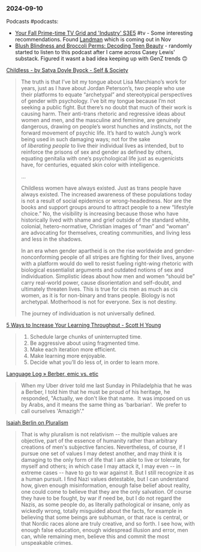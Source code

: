 ### 2024-09-10
Podcasts #podcasts:
* [Your Fall Prime-time TV Grid and 'Industry' S3E5](https://lnns.co/pLJozA9CbEQ) #tv - Some interesting recommendations. Found [Landman](https://youtu.be/7zxh49-bsIk?si=ypAcX7NQyXbJk7Da) which is coming out in Nov
* [Blush Blindness and Broccoli Perms: Decoding Teen Beauty](https://www.listennotes.com/podcasts/after-school/blush-blindness-and-broccoli-JmiVj4x1D3K/) - randomly started to listen to this podcast after I came across Casey Lewis' substack. Figured it wasnt a bad idea keeping up with GenZ trends 🙃


[Childless - by Satya Doyle Byock - Self & Society](https://satyadoylebyock.substack.com/p/childless-lisa-marchiano-mind-your-own-damn-business)

> The truth is that I’ve bit my tongue about Lisa Marchiano’s work for years, just as I have about Jordan Peterson’s, two people who use their platforms to equate “archetypal” and stereotypical perspectives of gender with psychology. I’ve bit my tongue because I’m not seeking a public fight. But there’s no doubt that much of their work is causing harm. Their anti-trans rhetoric and regressive ideas about women and men, and the masculine and feminine, are genuinely dangerous, drawing on people’s worst hunches and instincts, not the forward movement of psychic life. It’s hard to watch Jung’s work being used in such damaging ways; not for the sake of _liberating_ _people_ to live their individual lives as intended, but to reinforce the prisons of sex and gender as defined by others, equating genitalia with one’s psychological life just as eugenicists have, for centuries, equated skin color with intelligence.
> 
> …
> 
> Childless women have always existed. Just as trans people have always existed. The increased awareness of these populations today is not a result of social epidemics or wrong-headedness. Nor are the books and support groups around to attract people to a new “lifestyle choice.” No, the visibility is increasing because those who have historically lived with shame and grief outside of the standard white, colonial, hetero-normative, Christian images of “man” and “woman” are advocating for themselves, creating communities, and living less and less in the shadows.
>
> In an era when gender apartheid is on the rise worldwide and gender-nonconforming people of all stripes are fighting for their lives, anyone with a platform would do well to resist fueling right-wing rhetoric with biological essentialist arguments and outdated notions of sex and individuation. Simplistic ideas about how men and women “should be” carry real-world power, cause disorientation and self-doubt, and ultimately threaten lives. This is true for cis men as much as cis women, as it is for non-binary and trans people. Biology is not archetypal. Motherhood is not for everyone. Sex is not destiny.
>
> The journey of individuation is not universally defined.

[5 Ways to Increase Your Learning Throughput - Scott H Young](https://www.scotthyoung.com/blog/2024/08/13/5-ways-increase-your-learning/)

> 1. Schedule large chunks of uninterrupted time.
> 2. Be aggressive about using fragmented time.
> 3. Make each iteration more efficient.
> 4. Make learning more enjoyable.
> 5. Decide what you’ll do less of, in order to learn more.

[Language Log » Berber, emic vs. etic](https://languagelog.ldc.upenn.edu/nll/?p=65864)

> When my Uber driver told me last Sunday in Philadelphia that he was a Berber, I told him that he must be proud of his heritage, he responded, "Actually, we don't like that name.  It was imposed on us by Arabs, and it means the same thing as 'barbarian'.  We prefer to call ourselves 'Amazigh'."

[Isaiah Berlin on Pluralism](https://www.cs.utexas.edu/~vl/notes/berlin.html?ueid=7aaabf0d71933f976c55b0f4b1bd9f88)

> That is why pluralism is not relativism -- the multiple values are objective, part of the essence of humanity rather than arbitrary creations of men's subjective fancies. Nevertheless, of course, if I pursue one set of values I may detest another, and may think it is damaging to the only form of life that I am able to live or tolerate, for myself and others; in which case I may attack it, I may even -- in extreme cases -- have to go to war against it. But I still recognize it as a human pursuit. I find Nazi values detestable, but I can understand how, given enough misinformation, enough false belief about reality, one could come to believe that they are the only salvation. Of course they have to be fought, by war if need be, but I do not regard the Nazis, as some people do, as literally pathological or insane, only as wickedly wrong, totally misguided about the facts, for example in believing that some beings are subhuman, or that race is central, or that Nordic races alone are truly creative, and so forth. I see how, with enough false education, enough widespread illusion and error, men can, while remaining men, believe this and commit the most unspeakable crimes.
